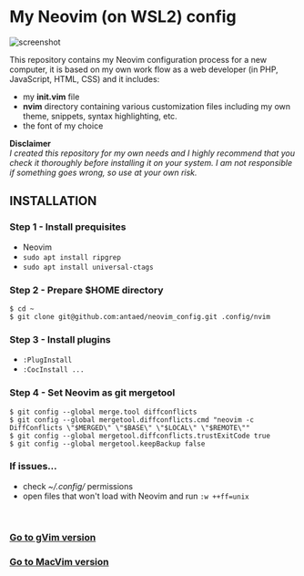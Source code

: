 # My Neovim (on WSL2) config

![screenshot](https://repository-images.githubusercontent.com/221780628/b6f09b00-0940-11ea-9447-f21ae15e3c42)

This repository contains my Neovim configuration process for a new computer, it is based on my own work flow as a web developer (in PHP, JavaScript, HTML, CSS) and it includes:

* my **init.vim** file
* **nvim** directory containing various customization files including my own theme, snippets, syntax highlighting, etc.
* the font of my choice

**Disclaimer**\
*I created this repository for my own needs and I highly recommend that you check it thoroughly before installing it on your system. I am not responsible if something goes wrong, so use at your own risk.*


## INSTALLATION

### Step 1 - Install prequisites

* Neovim
* `sudo apt install ripgrep`
* `sudo apt install universal-ctags`


### Step 2 - Prepare $HOME directory

```
$ cd ~
$ git clone git@github.com:antaed/neovim_config.git .config/nvim
```

### Step 3 - Install plugins

* `:PlugInstall`
* `:CocInstall ...`


### Step 4 - Set Neovim as git mergetool

```
$ git config --global merge.tool diffconflicts
$ git config --global mergetool.diffconflicts.cmd "neovim -c DiffConflicts \"$MERGED\" \"$BASE\" \"$LOCAL\" \"$REMOTE\""
$ git config --global mergetool.diffconflicts.trustExitCode true
$ git config --global mergetool.keepBackup false
```

### If issues...

* check *~/.config/* permissions
* open files that won't load with Neovim and run `:w ++ff=unix`

<br/>

### [Go to gVim version](https://github.com/antaed/gvim_config)
### [Go to MacVim version](https://github.com/antaed/macvim_config)

